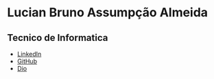 # Lucian Bruno Assumpção Almeida

## Tecnico de Informatica

- [LinkedIn](https://www.linkedin.com/in/lucian-bruno-assump%C3%A7%C3%A3o-1bbb50309/)
- [GitHub](https://github.com/Dymitryuz)
- [Dio](https://www.dio.me/users/luciangruposeven)
